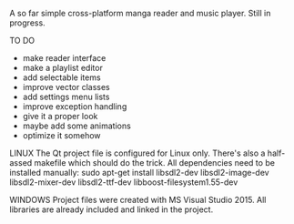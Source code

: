 A so far simple cross-platform manga reader and music player.
Still in progress.

TO DO
- make reader interface
- make a playlist editor
- add selectable items
- improve vector classes
- add settings menu lists
- improve exception handling
- give it a proper look
- maybe add some animations
- optimize it somehow

LINUX
The Qt project file is configured for Linux only.
There's also a half-assed makefile which should do the trick.
All dependencies need to be installed manually:
sudo apt-get install libsdl2-dev libsdl2-image-dev libsdl2-mixer-dev libsdl2-ttf-dev libboost-filesystem1.55-dev

WINDOWS
Project files were created with MS Visual Studio 2015.
All libraries are already included and linked in the project.

